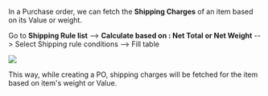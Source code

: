 In a Purchase order, we can fetch the **Shipping Charges** of an item based on its Value or weight.

Go to **Shipping Rule list** --> **Calculate based on : Net Total or Net Weight** \--> Select Shipping rule conditions --> Fill table

![](https://docs.erpnext.com/files/o4Q2GmE.png)

This way, while creating a PO, shipping charges will be fetched for the item based on item's weight or Value.